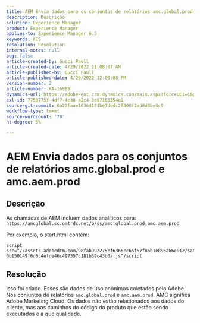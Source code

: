 ```yaml
---
title: AEM Envia dados para os conjuntos de relatórios amc.global.prod e amc.aem.prod
description: Descrição
solution: Experience Manager
product: Experience Manager
applies-to: Experience Manager 6.5
keywords: KCS
resolution: Resolution
internal-notes: null
bug: false
article-created-by: Gucci Paull
article-created-date: 4/29/2022 11:08:07 AM
article-published-by: Gucci Paull
article-published-date: 4/29/2022 12:00:08 PM
version-number: 2
article-number: KA-16988
dynamics-url: https://adobe-ent.crm.dynamics.com/main.aspx?forceUCI=1&pagetype=entityrecord&etn=knowledgearticle&id=ca7ac9a4-acc7-ec11-a7b6-0022480a10ee
exl-id: 7750775f-4df7-4c38-a2c4-3e87166354a1
source-git-commit: 6a23faae10364181be7dedc2f408f2ad8d8be3c9
workflow-type: tm+mt
source-wordcount: '78'
ht-degree: 5%

---
```


# AEM Envia dados para os conjuntos de relatórios amc.global.prod e amc.aem.prod

## Descrição



As chamadas de AEM incluem dados analíticos para: `https://amcglobal.sc.omtrdc.net/b/ss/amc.global.prod,amc.aem.prod`

Por exemplo, o start.html contém:

```
script src=“//assets.adobedtm.com/98fab992275ef6366cc65f57f86b1e895a66c912/satelliteLib-0b150149f6d6c4efde46c497357c181b39c43b0a.js”/script
```




## Resolução



Isso foi criado. Esses são dados de uso anônimos coletados pelo Adobe. Nos conjuntos de relatórios `amc.global.prod` e `amc.aem.prod`. AMC significa Adobe Marketing Cloud. Os dados não estão relacionados aos dados do cliente, mas aos caminhos do código do produto que estão sendo executados e a que qualidade.
